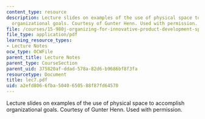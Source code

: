 ```yaml
---
content_type: resource
description: Lecture slides on examples of the use of physical space to accomplish
  organizational goals. Courtesy of Gunter Henn. Used with permission.
file: /courses/15-980j-organizing-for-innovative-product-development-spring-2007/a2efd8066fba5040650588f87fd64570_lec7.pdf
file_type: application/pdf
learning_resource_types:
- Lecture Notes
ocw_type: OCWFile
parent_title: Lecture Notes
parent_type: CourseSection
parent_uid: 375820af-ddad-578a-82d6-b9686bf8f3fa
resourcetype: Document
title: lec7.pdf
uid: a2efd806-6fba-5040-6505-88f87fd64570
---
```

Lecture slides on examples of the use of physical space to accomplish organizational goals. Courtesy of Gunter Henn. Used with permission.


